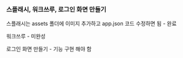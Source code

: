 ### 스플래시, 워크쓰루, 로그인 화면 만들기

스플래시는 assets 폴더에 이미지 추가하고 app.json 코드 수정하면 됨 - 완료

워크쓰루 - 미완성

로그인 화면 만들기 - 기능 구현 해야 함
